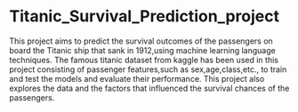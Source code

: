 # Titanic_Survival_Prediction_project
This project aims to predict the survival outcomes of the passengers on board the Titanic ship that sank in 1912,using machine learning language techniques.
The famous titanic dataset from kaggle has been used in this project consisting of passenger features,such as sex,age,class,etc., to train and test the models and evaluate their performance.
This project also explores the data and the factors that influenced the survival chances of the passengers.
